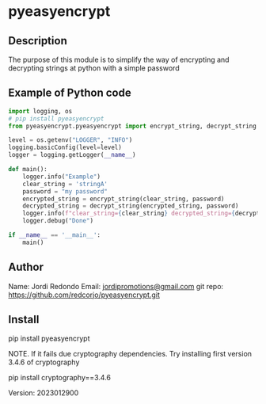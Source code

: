 
# pyeasyencrypt

## Description 

The purpose of this module is to simplify the way of encrypting and decrypting strings at python with a simple password

## Example of Python code
```python
import logging, os
# pip install pyeasyencrypt
from pyeasyencrypt.pyeasyencrypt import encrypt_string, decrypt_string

level = os.getenv("LOGGER", "INFO")
logging.basicConfig(level=level)
logger = logging.getLogger(__name__)

def main():
    logger.info("Example")
    clear_string = 'stringA'
    password = "my password"
    encrypted_string = encrypt_string(clear_string, password)
    decrypted_string = decrypt_string(encrypted_string, password)
    logger.info(f"clear_string={clear_string} decrypted_string={decrypt_string} password={password}  encrypted_string={encrypted_string}")
    logger.debug("Done")

if __name__ == '__main__':
    main()
```

## Author

Name: Jordi Redondo 
Email: jordipromotions@gmail.com
git repo: https://github.com/redcorjo/pyeasyencrypt.git

## Install

pip install pyeasyencrypt

NOTE. If it fails due cryptography dependencies. Try installing first version 3.4.6 of cryptography

 pip install cryptography==3.4.6


Version: 2023012900